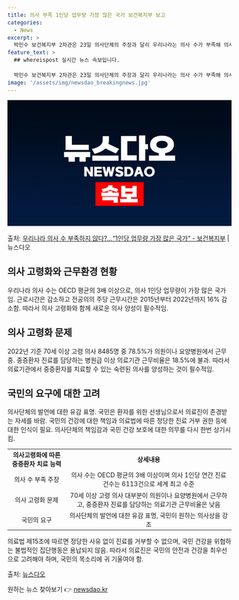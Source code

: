 ```yaml
---
title: 의사 부족 1인당 업무량 가장 많은 국가 보건복지부 보고
categories:
  - News
excerpt: >
  박민수 보건복지부 2차관은 23일 의사단체의 주장과 달리 우리나라는 의사 수가 부족해 의사 1인당 업무량이 …
feature_text: >
  ## whereispost 실시간 뉴스 속보입니다.

  박민수 보건복지부 2차관은 23일 의사단체의 주장과 달리 우리나라는 의사 수가 부족해 의사 1인당 업무량이 …
image: '/assets/img/newsdao_breakingnews.jpg'
---
```


![뉴스다오 속보](/assets/img/newsdao_breakingnews.jpg)

<p>출처: <a href="https://newsdao.kr/3223" rel="dofollow">우리나라 의사 수 부족하지 않다?…“1인당 업무량 가장 많은 국가” - 보건복지부</a> | 뉴스다오</p>

<h2 data-ke-size="size26">의사 고령화와 근무환경 현황</h2>
우리나라 의사 수는 OECD 평균의 3배 이상으로, 의사 1인당 업무량이 가장 많은 국가임. 근로시간은 감소하고 전공의의 주당 근무시간은 2015년부터 2022년까지 16% 감소함. 따라서 의사 고령화와 함께 새로운 의사 양성이 필수적임.

<h2 data-ke-size="size26">의사 고령화 문제</h2>
2022년 기준 70세 이상 고령 의사 8485명 중 78.5%가 의원이나 요양병원에서 근무 중. 중증환자 진료를 담당하는 병원급 이상 의료기관 근무비율은 18.5%에 불과. 따라서 의료기관에서 중증환자를 치료할 수 있는 숙련된 의사를 양성하는 것이 필수적임.

<h2 data-ke-size="size26">국민의 요구에 대한 고려</h2>
의사단체의 발언에 대한 유감 표명. 국민은 환자를 위한 선생님으로서 의료진이 존경받는 자세를 바람. 국민의 건강에 대한 책임과 의료법에 따른 정당한 진료 거부 권한 등에 대한 인식이 필요. 의사단체의 책임감과 국민 건강 보호에 대한 의무를 다시 한번 상기시킴.

<p data-ke-size="size16"></p>

<table>
  <tbody>
    <tr>
      <td style="text-align: center; height: 17px;"><b>의사고령화에 따른 중증환자 치료 능력</b></td>
      <td style="text-align: center; height: 17px;"><b>상세내용</b></td>
    </tr>
    <tr>
      <td style="text-align: center; height: 17px;">의사 수 부족 주장</td>
      <td style="text-align: center; height: 17px;">의사 수는 OECD 평균의 3배 이상이며 의사 1인당 연간 진료 건수는 6113건으로 세계 최고 수준</td>
    </tr>
    <tr>
      <td style="text-align: center; height: 17px;">의사 고령화 문제</td>
      <td style="text-align: center; height: 17px;">70세 이상 고령 의사 대부분이 의원이나 요양병원에서 근무하고, 중증환자 진료를 담당하는 의료기관 근무비율은 낮음</td>
    </tr>
    <tr>
      <td style="text-align: center; height: 17px;">국민의 요구</td>
      <td style="text-align: center; height: 17px;">의사단체의 발언에 대한 유감 표명, 국민이 원하는 의사상을 강조</td>
    </tr>
  </tbody>
</table>

<p data-ke-size="size16"></p>

의료법 제15조에 따르면 정당한 사유 없이 진료를 거부할 수 없으며, 국민 건강을 위협하는 불법적인 집단행동은 용납되지 않음. 따라서 의료진은 국민의 안전과 건강을 최우선으로 고려해야 하며, 국민의 목소리에 귀 기울여야 함.

출처: <a href="https://newsdao.kr/3223">뉴스다오</a> 

원하는 뉴스 찾아보기 👉 <a href="https://newsdao.kr" rel="dofollow">newsdao.kr</a>


